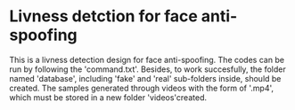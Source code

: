 # Livness detction for face anti-spoofing
This is a livness detection design for face anti-spoofing. The codes can be run by following the 'command.txt'.
Besides, to work succesfully, the folder named 'database', including 'fake' and 'real' sub-folders inside, should be created. 
The samples generated through videos with the form of '.mp4', which must be stored in a new folder 'videos'created.
